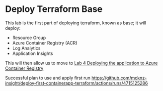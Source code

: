 # Deploy Terraform Base

This lab is the first part of deploying terraform, known as base; it will deploy:
- Resource Group
- Azure Container Registry (ACR)
- Log Analytics
- Application Insights 

This will then allow us to move to [Lab 4 Deploying the application to Azure Container Registry](https://github.com/mcknz-insight/deploy-first-containerapp-terraform/tree/main/4-build-deploy-application-to-acr)

Successful plan to use and apply first run
https://github.com/mcknz-insight/deploy-first-containerapp-terraform/actions/runs/4715125286